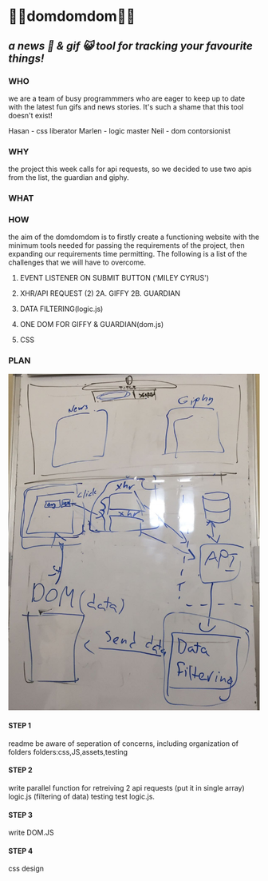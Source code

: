 # :diamond_shape_with_a_dot_inside::diamond_shape_with_a_dot_inside:**domdomdom**:diamond_shape_with_a_dot_inside::diamond_shape_with_a_dot_inside:
## *a news :newspaper: & gif :smiley_cat:  tool for tracking your favourite things!*

### WHO

we are a team of busy programmmers who are eager to keep up to date with the latest fun gifs and news stories. It's such a shame that this tool doesn't exist!

Hasan - css liberator
Marlen - logic master
Neil - dom contorsionist

### WHY

the project this week calls for api requests, so we decided to use two apis from the list, the guardian and giphy.



### WHAT


### HOW

the aim of the domdomdom is to firstly create a functioning website with the minimum tools needed for passing the requirements of the project, then expanding our requirements time permitting. The following is a list of the challenges that we will have to overcome. 

1. EVENT LISTENER ON SUBMIT BUTTON ('MILEY CYRUS')

2. XHR/API REQUEST (2)
2A. GIFFY
2B. GUARDIAN

3. DATA FILTERING(logic.js)

4. ONE DOM FOR GIFFY & GUARDIAN(dom.js)

5. CSS

### PLAN
![Image of Yaktocat](926e12a8-a7a0-4d4b-9115-9f363b06b3f4.jpeg)


#### STEP 1
readme
be aware of seperation of concerns, including organization of folders
    folders:css,JS,assets,testing

#### STEP 2
write parallel function for retreiving 2 api requests (put it in single array)
logic.js (filtering of data) 
testing
   test logic.js. 
#### STEP 3
write DOM.JS 
#### STEP 4
css design

